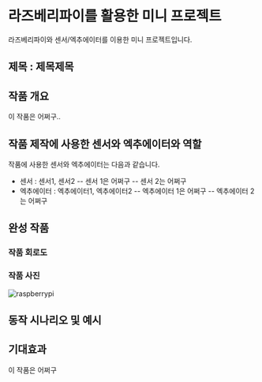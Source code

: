 # 라즈베리파이를 활용한 미니 프로젝트

라즈베리파이와 센서/엑추에이터를 이용한 미니 프로젝트입니다.

## 제목 : 제목제목 

## 작품 개요

이 작품은 어쩌구..

## 작품 제작에 사용한 센서와 엑추에이터와 역할

작품에 사용한 센서와 엑추에이터는 다음과 같습니다.
- 센서 : 센서1, 센서2
  -- 센서 1은 어쩌구
  -- 센서 2는 어쩌구
- 엑추에이터 : 엑추에이터1, 엑추에이터2
  -- 엑추에이터 1은 어쩌구
  -- 엑추에이터 2는 어쩌구

## 완성 작품

### 작품 회로도

### 작품 사진

![raspberrypi](https://github.com/hyunju-mobile/test/assets/131326632/b59efa9d-ed14-4030-8bfc-c5591dbb98e0)

## 동작 시나리오 및 예시


## 기대효과

이 작품은 어쩌구
